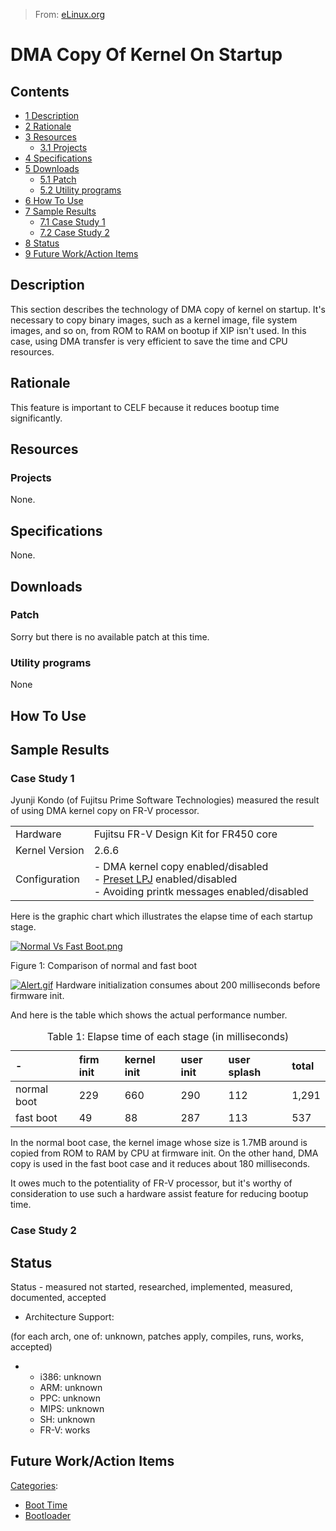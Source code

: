 > From: [eLinux.org](http://eLinux.org/DMA_Copy_Of_Kernel_On_Startup "http://eLinux.org/DMA_Copy_Of_Kernel_On_Startup")


# DMA Copy Of Kernel On Startup



## Contents

-   [1 Description](#description)
-   [2 Rationale](#rationale)
-   [3 Resources](#resources)
    -   [3.1 Projects](#projects)
-   [4 Specifications](#specifications)
-   [5 Downloads](#downloads)
    -   [5.1 Patch](#patch)
    -   [5.2 Utility programs](#utility-programs)
-   [6 How To Use](#how-to-use)
-   [7 Sample Results](#sample-results)
    -   [7.1 Case Study 1](#case-study-1)
    -   [7.2 Case Study 2](#case-study-2)
-   [8 Status](#status)
-   [9 Future Work/Action Items](#future-work-action-items)

## Description

This section describes the technology of DMA copy of kernel on startup.
It's necessary to copy binary images, such as a kernel image, file
system images, and so on, from ROM to RAM on bootup if XIP isn't used.
In this case, using DMA transfer is very efficient to save the time and
CPU resources.

## Rationale

This feature is important to CELF because it reduces bootup time
significantly.

## Resources

### Projects

None.

## Specifications

None.

## Downloads

### Patch

Sorry but there is no available patch at this time.

### Utility programs

None

## How To Use

## Sample Results

### Case Study 1

Jyunji Kondo (of Fujitsu Prime Software Technologies) measured the
result of using DMA kernel copy on FR-V processor.

<table>
<tbody>
<tr class="odd">
<td align="left">Hardware</td>
<td align="left">Fujitsu FR-V Design Kit for FR450 core</td>
</tr>
<tr class="even">
<td align="left">Kernel Version</td>
<td align="left">2.6.6</td>
</tr>
<tr class="odd">
<td align="left">Configuration</td>
<td align="left">- DMA kernel copy enabled/disabled<br />- <a href="http://elinux.org/Preset_LPJ" title="Preset LPJ">Preset LPJ</a> enabled/disabled<br />- Avoiding printk messages enabled/disabled</td>
</tr>
</tbody>
</table>

Here is the graphic chart which illustrates the elapse time of each
startup stage.

[![Normal Vs Fast
Boot.png](http://eLinux.org/images/1/15/Normal_Vs_Fast_Boot.png)](http://eLinux.org/File:Normal_Vs_Fast_Boot.png)

Figure 1: Comparison of normal and fast boot

[![Alert.gif](http://eLinux.org/images/e/e7/Alert.gif)](http://eLinux.org/File:Alert.gif) Hardware
initialization consumes about 200 milliseconds before firmware init.

And here is the table which shows the actual performance number.



<table>
<caption> Table 1: Elapse time of each stage (in milliseconds) </caption>
<thead>
<tr class="header">
<th align="left"><strong>-</strong></th>
<th align="left"><strong>firm init</strong></th>
<th align="left"><strong>kernel init</strong></th>
<th align="left"><strong>user init</strong></th>
<th align="left"><strong>user splash</strong></th>
<th align="left"><strong>total</strong></th>
</tr>
</thead>
<tbody>
<tr class="odd">
<td align="left">normal boot</td>
<td align="left">229</td>
<td align="left">660</td>
<td align="left">290</td>
<td align="left">112</td>
<td align="left">1,291</td>
</tr>
<tr class="even">
<td align="left">fast boot</td>
<td align="left">49</td>
<td align="left">88</td>
<td align="left">287</td>
<td align="left">113</td>
<td align="left">537</td>
</tr>
</tbody>
</table>

In the normal boot case, the kernel image whose size is 1.7MB around is
copied from ROM to RAM by CPU at firmware init. On the other hand, DMA
copy is used in the fast boot case and it reduces about 180
milliseconds.

It owes much to the potentiality of FR-V processor, but it's worthy of
consideration to use such a hardware assist feature for reducing bootup
time.

### Case Study 2

## Status

Status - measured
not started, researched, implemented, measured, documented, accepted

-   Architecture Support:

(for each arch, one of: unknown, patches apply, compiles, runs, works,
accepted)

-   -   i386: unknown
    -   ARM: unknown
    -   PPC: unknown
    -   MIPS: unknown
    -   SH: unknown
    -   FR-V: works

## Future Work/Action Items


[Categories](http://eLinux.org/Special:Categories "Special:Categories"):

-   [Boot Time](http://eLinux.org/Category:Boot_Time "Category:Boot Time")
-   [Bootloader](http://eLinux.org/Category:Bootloader "Category:Bootloader")

